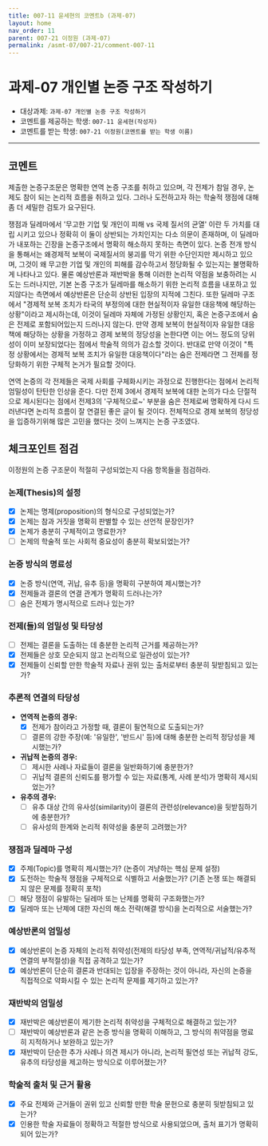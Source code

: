 ```yaml
---
title: 007-11 윤세현의 코멘트b (과제-07) 
layout: home
nav_order: 11
parent: 007-21 이정원 (과제-07)
permalink: /asmt-07/007-21/comment-007-11
---
```


# 과제-07 개인별 논증 구조 작성하기

- 대상과제: `과제-07 개인별 논증 구조 작성하기`
- 코멘트를 제공하는 학생: `007-11 윤세현(작성자)` 
- 코멘트를 받는 학생: `007-21 이정원(코멘트를 받는 학생 이름)` 

---

## 코멘트

제출한 논증구조문은 명확한 연역 논증 구조를 취하고 있으며, 각 전제가 참일 경우, 논제도 참이 되는 논리적 흐름을 취하고 있다. 그러나 도전하고자 하는 학술적 쟁점에 대해 좀 더 세밀한 검토가 요구된다.

쟁점과 딜레마에서 '무고한 기업 및 개인이 피해 vs 국제 질서의 균열' 이란 두 가치를 대립 시키고 있으나 정확히 이 둘이 상반되는 가치인지는 다소 의문이 존재하며, 이 딜레마가 내포하는 긴장을 논증구조에서 명확히 해소하지 못하는 측면이 있다. 논증 전개 방식을 통해서는  왜경제적 보복이 국제질서의 붕괴를 막기 위한 수단인지만 제시하고 있으며, 그것이 왜 무고한 기업 및 개인의 피해를 감수하고서 정당화될 수 있는지는 불명확하게 나타나고 있다. 물론 예상반론과 재반박을 통해 이러한 논리적 약점을 보충하려는 시도는 드러나지만, 기본 논증 구조가 딜레마를 해소하기 위한 논리적 흐름을 내포하고 있지않다는 측면에서 예상반론은 단순히 상반된 입장의 지적에 그친다. 또한 딜레마 구조에서 "경제적 보복 조치가 타국의 부정의에 대한 현실적이자 유일한 대응책에 해당하는 상황"이라고 제시하는데, 이것이 딜레마 자체에 가정된 상황인지, 혹은 논증구조에서 숨은 전제로 포함되어있는지 드러나지 않는다. 만약 경제 보복이 현실적이자 유일한 대응책에 해당하는 상황을 가정하고 경제 보복의 정당성을 논한다면 이는 어느 정도의 당위성이 이미 보장되었다는 점에서 학술적 의의가 감소할 것이다. 반대로 만약 이것이 "특정 상황에서는 경제적 보복 조치가 유일한 대응책이다"라는 숨은 전제라면 그 전제를 정당화하기 위한 구체적 논거가 필요할 것이다.  

연역 논증의 각 전제들은 국제 사회를 구체화시키는 과정으로 진행한다는 점에서 논리적 엄밀성이 탄탄한 인상을 준다. 다만 전제 3에서 경제적 보복에 대한 논의가 다소 단절적으로 제시된다는 점에서 전제3의 '구체적으로~' 부분을 숨은 전제로써 명확하게 다시 드러낸다면 논리적 흐름이 잘 연결된 좋은 글이 될 것이다. 전체적으로 경제 보복의 정당성을 입증하기위해 많은 고민을 했다는 것이 느껴지는 논증 구조였다.

## 체크포인트 점검

이정원의 논증 구조문이 적절히 구성되었는지 다음 항목들을 점검하라.

### **논제(Thesis)의 설정**
- [x] 논제는 명제(proposition)의 형식으로 구성되었는가?
- [x] 논제는 참과 거짓을 명확히 판별할 수 있는 선언적 문장인가?
- [x] 논제가 충분히 구체적이고 명료한가?
- [ ] 논제의 학술적 또는 사회적 중요성이 충분히 확보되었는가?

### **논증 방식의 명료성**
- [x] 논증 방식(연역, 귀납, 유추 등)을 명확히 구분하여 제시했는가?
- [x] 전제들과 결론의 연결 관계가 명확히 드러나는가?
- [ ] 숨은 전제가 명시적으로 드러나 있는가?

### **전제(들)의 엄밀성 및 타당성**
- [ ] 전제는 결론을 도출하는 데 충분한 논리적 근거를 제공하는가?
- [x] 전제들은 상호 모순되지 않고 논리적으로 일관성이 있는가?
- [x] 전제들이 신뢰할 만한 학술적 자료나 권위 있는 출처로부터 충분히 뒷받침되고 있는가?

### **추론적 연결의 타당성**
- **연역적 논증의 경우:**
  - [x] 전제가 참이라고 가정할 때, 결론이 필연적으로 도출되는가?
  - [ ] 결론의 강한 주장(예: '유일한', '반드시' 등)에 대해 충분한 논리적 정당성을 제시했는가?

- **귀납적 논증의 경우:**
  - [ ] 제시한 사례나 자료들이 결론을 일반화하기에 충분한가?
  - [ ] 귀납적 결론의 신뢰도를 평가할 수 있는 자료(통계, 사례 분석)가 명확히 제시되었는가?

- **유추의 경우:**
  - [ ] 유추 대상 간의 유사성(similarity)이 결론의 관련성(relevance)을 뒷받침하기에 충분한가?
  - [ ] 유사성의 한계와 논리적 취약성을 충분히 고려했는가?

### **쟁점과 딜레마 구성**
- [x] 주제(Topic)를 명확히 제시했는가? (논증이 겨냥하는 핵심 문제 설정)
- [x] 도전하는 학술적 쟁점을 구체적으로 식별하고 서술했는가? (기존 논쟁 또는 해결되지 않은 문제를 정확히 포착)
- [ ] 해당 쟁점이 유발하는 딜레마 또는 난제를 명확히 구조화했는가?
- [x] 딜레마 또는 난제에 대한 자신의 해소 전략(해결 방식)을 논리적으로 서술했는가?

### **예상반론의 엄밀성**
- [x] 예상반론이 논증 자체의 논리적 취약성(전제의 타당성 부족, 연역적/귀납적/유추적 연결의 부적절성)을 직접 공격하고 있는가?
- [x] 예상반론이 단순히 결론과 반대되는 입장을 주장하는 것이 아니라, 자신의 논증을 직접적으로 약화시킬 수 있는 논리적 문제를 제기하고 있는가?

### **재반박의 엄밀성**
- [x] 재반박은 예상반론이 제기한 논리적 취약성을 구체적으로 해결하고 있는가?
- [ ] 재반박이 예상반론과 같은 논증 방식을 명확히 이해하고, 그 방식의 취약점을 명료히 지적하거나 보완하고 있는가?
- [x] 재반박이 단순한 추가 사례나 의견 제시가 아니라, 논리적 필연성 또는 귀납적 강도, 유추의 타당성을 제고하는 방식으로 이루어졌는가?

### **학술적 출처 및 근거 활용**
- [x] 주요 전제와 근거들이 권위 있고 신뢰할 만한 학술 문헌으로 충분히 뒷받침되고 있는가?
- [x] 인용한 학술 자료들이 정확하고 적절한 방식으로 사용되었으며, 출처 표기가 명확히 되어 있는가?

